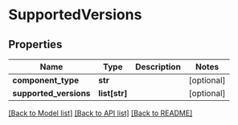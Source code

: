 # SupportedVersions

## Properties
Name | Type | Description | Notes
------------ | ------------- | ------------- | -------------
**component_type** | **str** |  | [optional] 
**supported_versions** | **list[str]** |  | [optional] 

[[Back to Model list]](../README.md#documentation-for-models) [[Back to API list]](../README.md#documentation-for-api-endpoints) [[Back to README]](../README.md)

